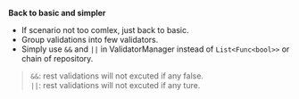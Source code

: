 **Back to basic and simpler**
+ If scenario not too comlex, just back to basic.
+ Group validations into few validators.
+ Simply use `&&` and `||` in ValidatorManager instead of `List<Func<bool>>` or chain of repository.

> `&&`: rest validations will not excuted if any false.  
> `||`: rest validations will not excuted if any ture.  
